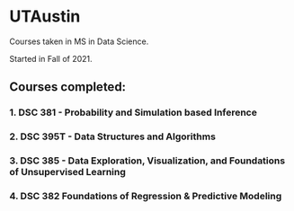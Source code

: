 # UTAustin

Courses taken in MS in Data Science. 

Started in Fall of 2021.

## Courses completed:
### 1. DSC 381 - Probability and Simulation based Inference
### 2. DSC 395T - Data Structures and Algorithms
### 3. DSC 385 - Data Exploration, Visualization, and Foundations of Unsupervised Learning
### 4. DSC 382 Foundations of Regression & Predictive Modeling
